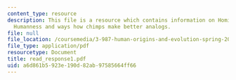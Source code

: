 ```yaml
---
content_type: resource
description: This file is a resource which contains information on Hominid Behavior,
  Humanness and ways how chimps make better analogs.
file: null
file_location: /coursemedia/3-987-human-origins-and-evolution-spring-2006/a6d861b5923e190d82ab97585664ff66_read_response1.pdf
file_type: application/pdf
resourcetype: Document
title: read_response1.pdf
uid: a6d861b5-923e-190d-82ab-97585664ff66
---
```

